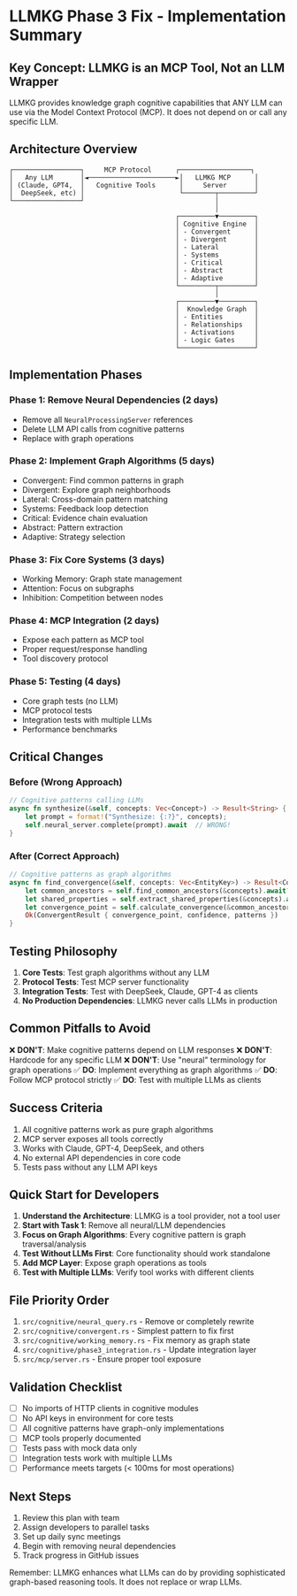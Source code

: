 # LLMKG Phase 3 Fix - Implementation Summary

## Key Concept: LLMKG is an MCP Tool, Not an LLM Wrapper

LLMKG provides knowledge graph cognitive capabilities that ANY LLM can use via the Model Context Protocol (MCP). It does not depend on or call any specific LLM.

## Architecture Overview

```
┌─────────────────┐     MCP Protocol      ┌──────────────────┐
│   Any LLM       │◄──────────────────────►│   LLMKG MCP      │
│ (Claude, GPT4,  │   Cognitive Tools      │     Server       │
│  DeepSeek, etc) │                        └────────┬─────────┘
└─────────────────┘                                 │
                                                    │
                                          ┌─────────▼─────────┐
                                          │ Cognitive Engine  │
                                          │ - Convergent      │
                                          │ - Divergent       │
                                          │ - Lateral         │
                                          │ - Systems         │
                                          │ - Critical        │
                                          │ - Abstract        │
                                          │ - Adaptive        │
                                          └─────────┬─────────┘
                                                    │
                                          ┌─────────▼─────────┐
                                          │  Knowledge Graph  │
                                          │ - Entities        │
                                          │ - Relationships   │
                                          │ - Activations     │
                                          │ - Logic Gates     │
                                          └───────────────────┘
```

## Implementation Phases

### Phase 1: Remove Neural Dependencies (2 days)
- Remove all `NeuralProcessingServer` references
- Delete LLM API calls from cognitive patterns
- Replace with graph operations

### Phase 2: Implement Graph Algorithms (5 days)
- Convergent: Find common patterns in graph
- Divergent: Explore graph neighborhoods
- Lateral: Cross-domain pattern matching
- Systems: Feedback loop detection
- Critical: Evidence chain evaluation
- Abstract: Pattern extraction
- Adaptive: Strategy selection

### Phase 3: Fix Core Systems (3 days)
- Working Memory: Graph state management
- Attention: Focus on subgraphs
- Inhibition: Competition between nodes

### Phase 4: MCP Integration (2 days)
- Expose each pattern as MCP tool
- Proper request/response handling
- Tool discovery protocol

### Phase 5: Testing (4 days)
- Core graph tests (no LLM)
- MCP protocol tests
- Integration tests with multiple LLMs
- Performance benchmarks

## Critical Changes

### Before (Wrong Approach)
```rust
// Cognitive patterns calling LLMs
async fn synthesize(&self, concepts: Vec<Concept>) -> Result<String> {
    let prompt = format!("Synthesize: {:?}", concepts);
    self.neural_server.complete(prompt).await  // WRONG!
}
```

### After (Correct Approach)
```rust
// Cognitive patterns as graph algorithms
async fn find_convergence(&self, concepts: Vec<EntityKey>) -> Result<ConvergentResult> {
    let common_ancestors = self.find_common_ancestors(&concepts).await?;
    let shared_properties = self.extract_shared_properties(&concepts).await?;
    let convergence_point = self.calculate_convergence(&common_ancestors).await?;
    Ok(ConvergentResult { convergence_point, confidence, patterns })
}
```

## Testing Philosophy

1. **Core Tests**: Test graph algorithms without any LLM
2. **Protocol Tests**: Test MCP server functionality
3. **Integration Tests**: Test with DeepSeek, Claude, GPT-4 as clients
4. **No Production Dependencies**: LLMKG never calls LLMs in production

## Common Pitfalls to Avoid

❌ **DON'T**: Make cognitive patterns depend on LLM responses
❌ **DON'T**: Hardcode for any specific LLM
❌ **DON'T**: Use "neural" terminology for graph operations
✅ **DO**: Implement everything as graph algorithms
✅ **DO**: Follow MCP protocol strictly
✅ **DO**: Test with multiple LLMs as clients

## Success Criteria

1. All cognitive patterns work as pure graph algorithms
2. MCP server exposes all tools correctly
3. Works with Claude, GPT-4, DeepSeek, and others
4. No external API dependencies in core code
5. Tests pass without any LLM API keys

## Quick Start for Developers

1. **Understand the Architecture**: LLMKG is a tool provider, not a tool user
2. **Start with Task 1**: Remove all neural/LLM dependencies
3. **Focus on Graph Algorithms**: Every cognitive pattern is graph traversal/analysis
4. **Test Without LLMs First**: Core functionality should work standalone
5. **Add MCP Layer**: Expose graph operations as tools
6. **Test with Multiple LLMs**: Verify tool works with different clients

## File Priority Order

1. `src/cognitive/neural_query.rs` - Remove or completely rewrite
2. `src/cognitive/convergent.rs` - Simplest pattern to fix first
3. `src/cognitive/working_memory.rs` - Fix memory as graph state
4. `src/cognitive/phase3_integration.rs` - Update integration layer
5. `src/mcp/server.rs` - Ensure proper tool exposure

## Validation Checklist

- [ ] No imports of HTTP clients in cognitive modules
- [ ] No API keys in environment for core tests
- [ ] All cognitive patterns have graph-only implementations
- [ ] MCP tools properly documented
- [ ] Tests pass with mock data only
- [ ] Integration tests work with multiple LLMs
- [ ] Performance meets targets (< 100ms for most operations)

## Next Steps

1. Review this plan with team
2. Assign developers to parallel tasks
3. Set up daily sync meetings
4. Begin with removing neural dependencies
5. Track progress in GitHub issues

Remember: LLMKG enhances what LLMs can do by providing sophisticated graph-based reasoning tools. It does not replace or wrap LLMs.